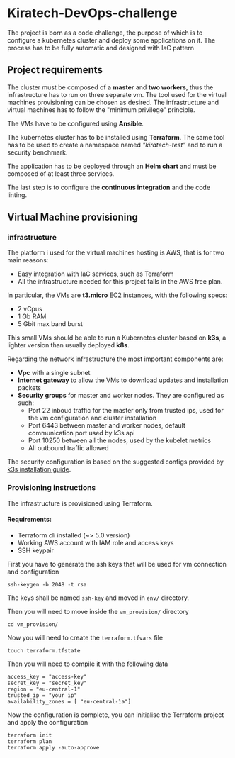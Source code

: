 # Kiratech-DevOps-challenge

The project is born as a code challenge, the purpose of which is to configure a kubernetes cluster and deploy some applications on it. The process has to be fully automatic and designed with IaC pattern

## Project requirements
The cluster must be composed of a **master** and **two workers**, thus the infrastructure has to run on three separate vm. 
The tool used for the virtual machines provisioning can be chosen as desired. The infrastructure and virtual machines has to follow the "minimum privilege" principle.

The VMs have to be configured using **Ansible**.

The kubernetes cluster has to be installed using **Terraform**. The same tool has to be used to create a namespace named *"kiratech-test"* and to run a security benchmark.

The application has to be deployed through an **Helm chart** and must be composed of at least three services.

The last step is to configure the **continuous integration** and the code linting.


## Virtual Machine provisioning

### infrastructure

The platform i used for the virtual machines hosting is AWS, that is for two main reasons:
- Easy integration with IaC services, such as Terraform
- All the infrastructure needed for this project falls in the AWS free plan.

In particular, the VMs are **t3.micro** EC2 instances, with the following specs:
- 2 vCpus
- 1 Gb RAM
- 5 Gbit max band burst

This small VMs should be able to run a Kubernetes cluster based on **k3s**, a lighter version than usually deployed **k8s**.

Regarding the network infrastructure the most important components are:
- **Vpc** with a single subnet
- **Internet gateway** to allow the VMs to download updates and installation packets
- **Security groups** for master and worker nodes. They are configured as such:
    - Port 22 inboud traffic for the master only from trusted ips, used for the vm configuration and cluster installation
    - Port 6443 between master and worker nodes, default communication port used by k3s api
    - Port 10250 between all the nodes, used by the kubelet metrics
    - All outbound traffic allowed

The security configuration is based on the suggested configs provided by [k3s installation guide](https://docs.k3s.io/installation/requirements#network).
### Provisioning instructions
The infrastructure is provisioned using Terraform.
#### Requirements:
- Terraform cli installed (~> 5.0 version)
- Working AWS account with IAM role and access keys
- SSH keypair

First you have to generate the ssh keys that will be used for vm connection and configuration

    ssh-keygen -b 2048 -t rsa

The keys shall be named `ssh-key` and moved in `env/` directory.

Then you will need to move inside the `vm_provision/` directory

    cd vm_provision/

Now you will need to create the `terraform.tfvars` file

    touch terraform.tfstate

Then you will need to compile it with the following data

    access_key = "access-key"
    secret_key = "secret_key"
    region = "eu-central-1"
    trusted_ip = "your ip"
    availability_zones = [ "eu-central-1a"]

Now the configuration is complete, you can initialise the Terraform project and apply the configuration

    terraform init
    terraform plan
    terraform apply -auto-approve